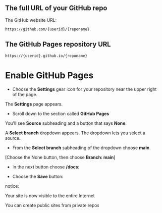 <h2 >The full URL of your GitHub repo</h2>

<p>The GitHub website URL:</p>

<div class="language-plaintext highlighter-rouge"><div class="highlight"><pre class="highlight"><code>https://github.com/{userid}/{reponame}
</code></pre></div></div>

<h2 >The GitHub Pages repository URL  </h2>

<div class="language-plaintext highlighter-rouge"><div class="highlight"><pre class="highlight"><code>https://{userid}.github.io/{reponame}
</code></pre></div></div>

# Enable GitHub Pages

* Choose the **Settings** gear icon for your repository near the upper right of the page.

The **Settings** page appears.

* Scroll down to the section called **GitHub Pages**

You'll see **Source** subheading and a button that says **None**.

A **Select branch** dropdown appears. The dropdown lets you select a source.

* From the **Select branch** subheading of the dropdown choose **main**.

[Choose the None button, then choose **Branch: main**]

* In the next button choose **/docs**:

* Choose the **Save** button:

notice:

Your site is now visible to the entire Internet

You can create public sites from private repos
